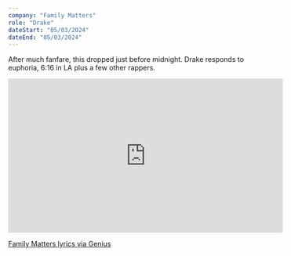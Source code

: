 ```yaml
---
company: "Family Matters"
role: "Drake"
dateStart: "05/03/2024"
dateEnd: "05/03/2024"
---
```


After much fanfare, this dropped just before midnight. Drake responds to euphoria, 6:16 in LA plus a few other rappers.

<iframe width="560" height="315" src="https://www.youtube.com/embed/ZkXG3ZrXlbc?si=emvJ68S1R7MEZRhO" title="YouTube video player" frameborder="0" allow="accelerometer; autoplay; clipboard-write; encrypted-media; gyroscope; picture-in-picture; web-share" referrerpolicy="strict-origin-when-cross-origin" allowfullscreen></iframe>

[Family Matters lyrics via Genius](https://genius.com/Drake-family-matters-lyrics)
